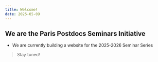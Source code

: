 ```yaml
---
title: Welcome!
date: 2025-05-09
---
```


## We are the Paris Postdocs Seminars Initiative

- We are currently building a website for the 2025-2026 Seminar Series 

> Stay tuned!

